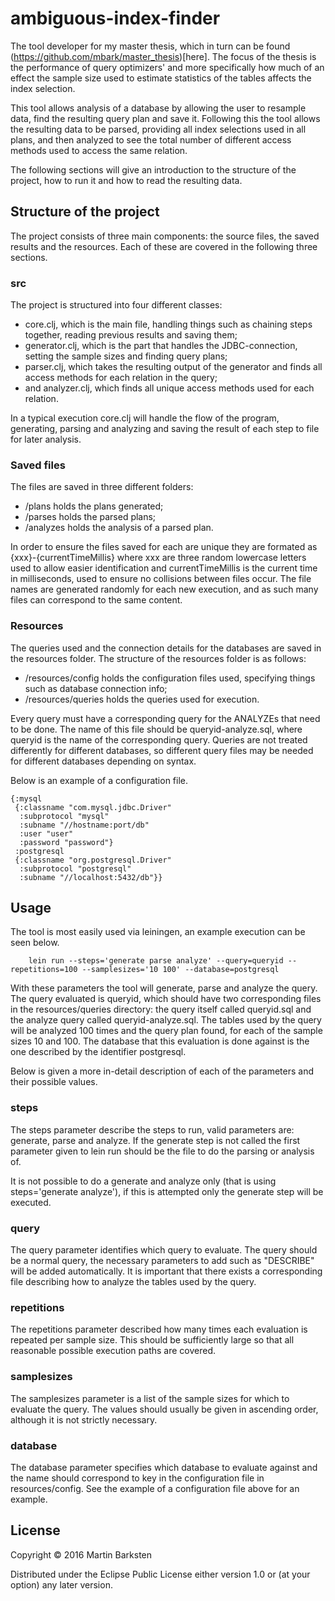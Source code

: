 # ambiguous-index-finder
The tool developer for my master thesis, which in turn can be found (https://github.com/mbark/master_thesis)[here]. The focus of the thesis is the performance of query optimizers' and more specifically how much of an effect the sample size used to estimate statistics of the tables affects the index selection.

This tool allows analysis of a database by allowing the user to resample data, find the resulting query plan and save it. Following this the tool allows the resulting data to be parsed, providing all index selections used in all plans, and then analyzed to see the total number of different access methods used to access the same relation.

The following sections will give an introduction to the structure of the project, how to run it and how to read the resulting data.

## Structure of the project
The project consists of three main components: the source files, the saved results and the resources. Each of these are covered in the following three sections.

### src
The project is structured into four different classes:
- core.clj, which is the main file, handling things such as chaining steps together, reading previous results and saving them;
- generator.clj, which is the part that handles the JDBC-connection, setting the sample sizes and finding query plans;
- parser.clj, which takes the resulting output of the generator and finds all access methods for each relation in the query;
- and analyzer.clj, which finds all unique access methods used for each relation.

In a typical execution core.clj will handle the flow of the program, generating, parsing and analyzing and saving the result of each step to file for later analysis.

### Saved files
The files are saved in three different folders:
- /plans holds the plans generated;
- /parses holds the parsed plans;
- /analyzes holds the analysis of a parsed plan.

In order to ensure the files saved for each are unique they are formated as {xxx}-{currentTimeMillis} where xxx are three random lowercase letters used to allow easier identification and currentTimeMillis is the current time in milliseconds, used to ensure no collisions between files occur. The file names are generated randomly for each new execution, and as such many files can correspond to the same content.

### Resources
The queries used and the connection details for the databases are saved in the resources folder. The structure of the resources folder is as follows:
- /resources/config holds the configuration files used, specifying things such as database connection info;
- /resources/queries holds the queries used for execution.

Every query must have a corresponding query for the ANALYZEs that need to be done. The name of this file should be queryid-analyze.sql, where queryid is the name of the corresponding query. Queries are not treated differently for different databases, so different query files may be needed for different databases depending on syntax.

Below is an example of a configuration file.
```
{:mysql
 {:classname "com.mysql.jdbc.Driver"
  :subprotocol "mysql"
  :subname "//hostname:port/db"
  :user "user"
  :password "password"}
 :postgresql
 {:classname "org.postgresql.Driver"
  :subprotocol "postgresql"
  :subname "//localhost:5432/db"}}
```

## Usage
The tool is most easily used via leiningen, an example execution can be seen below.
```
    lein run --steps='generate parse analyze' --query=queryid --repetitions=100 --samplesizes='10 100' --database=postgresql
```

With these parameters the tool will generate, parse and analyze the query. The query evaluated is queryid, which should have two corresponding files in the resources/queries directory: the query itself called queryid.sql and the analyze query called queryid-analyze.sql.
The tables used by the query will be analyzed 100 times and the query plan found, for each of the sample sizes 10 and 100. The database that this evaluation is done against is the one described by the identifier postgresql.

Below is given a more in-detail description of each of the parameters and their possible values.

### steps
The steps parameter describe the steps to run, valid parameters are: generate, parse and analyze. If the generate step is not called the first parameter given to lein run should be the file to do the parsing or analysis of.

It is not possible to do a generate and analyze only (that is using steps='generate analyze'), if this is attempted only the generate step will be executed.

### query
The query parameter identifies which query to evaluate. The query should be a normal query, the necessary parameters to add such as "DESCRIBE" will be added automatically. It is important that there exists a corresponding file describing how to analyze the tables used by the query.

### repetitions
The repetitions parameter described how many times each evaluation is repeated per sample size. This should be sufficiently large so that all reasonable possible execution paths are covered.

### samplesizes
The samplesizes parameter is a list of the sample sizes for which to evaluate the query. The values should usually be given in ascending order, although it is not strictly necessary.

### database
The database parameter specifies which database to evaluate against and the name should correspond to key in the configuration file in resources/config. See the example of a configuration file above for an example.

## License

Copyright © 2016 Martin Barksten

Distributed under the Eclipse Public License either version 1.0 or (at
your option) any later version.
